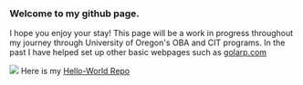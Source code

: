 <DOCTYPE html>
<html lang="en">
<head>
<meta charset="utf-8">
<title>Pants-404's Git Page</title>

</head>
<body>
<p><h3>Welcome to my github page.</h3> I hope you enjoy your stay! This page will be a work in progress throughout my journey through University of Oregon's OBA and CIT programs.
In the past I have helped set up other basic webpages such as <a href = "http://www.golarp.com">golarp.com</a>

<img src="~/Documents/repos/images/github-banner.png"></img>
Here is my <a href ="https://github.com/pants-404/hello-world.git"> Hello-World Repo </a>
</body>
<script></script>
</html>
